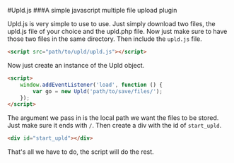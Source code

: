 #Upld.js
###A simple javascript multiple file upload plugin

Upld.js is very simple to use to use. Just simply download two files, the upld.js file of your choice and the upld.php file. Now just make sure to have those two files in the same directory. Then include the `upld.js` file.

```html
<script src="path/to/upld/upld.js"></script>
```

Now just create an instance of the Upld object.

```html
<script>
	window.addEventListener('load', function () {
		var go = new Upld('path/to/save/files/');
	});
</script>
```

The argument we pass in is the local path we want the files to be stored. Just make sure it ends with `/`.
Then create a div with the id of `start_upld`.

```html
<div id="start_upld"></div>
```

That's all we have to do, the script will do the rest.

